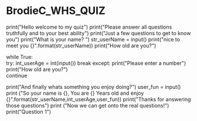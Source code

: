 # BrodieC_WHS_QUIZ
print("Hello welcome to my quiz")
print("Please answer all questions truthfully and to your best ability")
print("Just a few questions to get to know you")
print("What is your name? ")
str_userName = input()
print("nice to meet you {}".format(str_userName))
print("How old are you?")

while True:    
    try:
        int_userAge = int(input())
        break
    except:
        print("Please enter a number")
    print("How old are you?")   
    continue

print("And finally whats something you enjoy doing?")
user_fun = input()
print ("So your name is {}, You are {} Years old and enjoy {}".format(str_userName,int_userAge,user_fun))
print("Thanks for answering those questions")
print ("Now we can get onto the real questions!")
print("Question 1")
